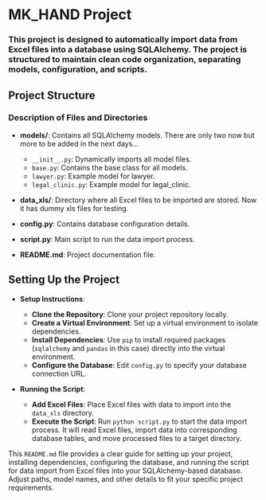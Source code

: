# MK_HAND Project

### This project is designed to automatically import data from Excel files into a database using SQLAlchemy. The project is structured to maintain clean code organization, separating models, configuration, and scripts.

## Project Structure

### Description of Files and Directories

- **models/**: Contains all SQLAlchemy models. There are only two now but more to be added in the next days...
    - `__init__.py`: Dynamically imports all model files.
    - `base.py`: Contains the base class for all models.
    - `lawyer.py`: Example model for lawyer.
    - `legal_clinic.py`: Example model for legal_clinic.

- **data_xls/**: Directory where all Excel files to be imported are stored. Now it has dummy xls files for testing.

- **config.py**: Contains database configuration details.

- **script.py**: Main script to run the data import process.

- **README.md**: Project documentation file.

## Setting Up the Project

- **Setup Instructions**:
    - **Clone the Repository**: Clone your project repository locally.
    - **Create a Virtual Environment**: Set up a virtual environment to isolate dependencies.
    - **Install Dependencies**: Use `pip` to install required packages (`sqlalchemy` and `pandas` in this case) directly
      into the virtual environment.
    - **Configure the Database**: Edit `config.py` to specify your database connection URL.

- **Running the Script**:
    - **Add Excel Files**: Place Excel files with data to import into the `data_xls` directory.
    - **Execute the Script**: Run `python script.py` to start the data import process. It will read Excel files, import
      data into corresponding database tables, and move processed files to a target directory.

This `README.md` file provides a clear guide for setting up your project, installing dependencies, configuring the
database, and running the script for data import from Excel files into your SQLAlchemy-based database. Adjust paths,
model names, and other details to fit your specific project requirements.





